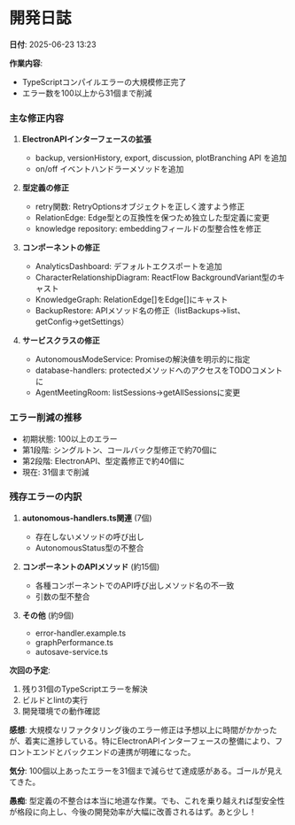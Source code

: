 # 開発日誌

**日付**: 2025-06-23 13:23

**作業内容**:
- TypeScriptコンパイルエラーの大規模修正完了
- エラー数を100以上から31個まで削減

### 主な修正内容

1. **ElectronAPIインターフェースの拡張**
   - backup, versionHistory, export, discussion, plotBranching API を追加
   - on/off イベントハンドラーメソッドを追加

2. **型定義の修正**
   - retry関数: RetryOptionsオブジェクトを正しく渡すよう修正
   - RelationEdge: Edge型との互換性を保つため独立した型定義に変更
   - knowledge repository: embeddingフィールドの型整合性を修正

3. **コンポーネントの修正**
   - AnalyticsDashboard: デフォルトエクスポートを追加
   - CharacterRelationshipDiagram: ReactFlow BackgroundVariant型のキャスト
   - KnowledgeGraph: RelationEdge[]をEdge[]にキャスト
   - BackupRestore: APIメソッド名の修正（listBackups→list、getConfig→getSettings）

4. **サービスクラスの修正**
   - AutonomousModeService: Promise<void>の解決値を明示的に指定
   - database-handlers: protectedメソッドへのアクセスをTODOコメントに
   - AgentMeetingRoom: listSessions→getAllSessionsに変更

### エラー削減の推移

- 初期状態: 100以上のエラー
- 第1段階: シングルトン、コールバック型修正で約70個に
- 第2段階: ElectronAPI、型定義修正で約40個に
- 現在: 31個まで削減

### 残存エラーの内訳

1. **autonomous-handlers.ts関連** (7個)
   - 存在しないメソッドの呼び出し
   - AutonomousStatus型の不整合

2. **コンポーネントのAPIメソッド** (約15個)
   - 各種コンポーネントでのAPI呼び出しメソッド名の不一致
   - 引数の型不整合

3. **その他** (約9個)
   - error-handler.example.ts
   - graphPerformance.ts
   - autosave-service.ts

**次回の予定**:
1. 残り31個のTypeScriptエラーを解決
2. ビルドとlintの実行
3. 開発環境での動作確認

**感想**: 
大規模なリファクタリング後のエラー修正は予想以上に時間がかかったが、着実に進捗している。特にElectronAPIインターフェースの整備により、フロントエンドとバックエンドの連携が明確になった。

**気分**: 
100個以上あったエラーを31個まで減らせて達成感がある。ゴールが見えてきた。

**愚痴**: 
型定義の不整合は本当に地道な作業。でも、これを乗り越えれば型安全性が格段に向上し、今後の開発効率が大幅に改善されるはず。あと少し！